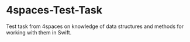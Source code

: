 # 4spaces-Test-Task
Test task from 4spaces on knowledge of data structures and methods for working with them in Swift.
